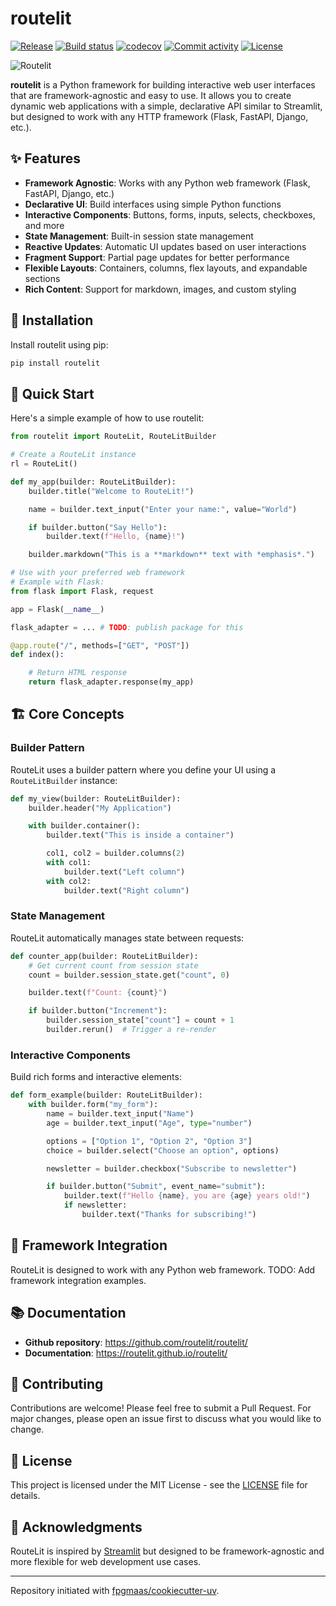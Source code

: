# routelit

[![Release](https://img.shields.io/github/v/release/routelit/routelit)](https://img.shields.io/github/v/release/routelit/routelit)
[![Build status](https://img.shields.io/github/actions/workflow/status/routelit/routelit/main.yml?branch=main)](https://github.com/routelit/routelit/actions/workflows/main.yml?query=branch%3Amain)
[![codecov](https://codecov.io/gh/routelit/routelit/branch/main/graph/badge.svg)](https://codecov.io/gh/routelit/routelit)
[![Commit activity](https://img.shields.io/github/commit-activity/m/routelit/routelit)](https://img.shields.io/github/commit-activity/m/routelit/routelit)
[![License](https://img.shields.io/github/license/routelit/routelit)](https://img.shields.io/github/license/routelit/routelit)

![Routelit](https://wsrv.nl/?url=res.cloudinary.com/rolangom/image/upload/v1747976918/routelit/routelit_c2otsv.png&w=300&h=300)

**routelit** is a Python framework for building interactive web user interfaces that are framework-agnostic and easy to use. It allows you to create dynamic web applications with a simple, declarative API similar to Streamlit, but designed to work with any HTTP framework (Flask, FastAPI, Django, etc.).

## ✨ Features

- **Framework Agnostic**: Works with any Python web framework (Flask, FastAPI, Django, etc.)
- **Declarative UI**: Build interfaces using simple Python functions
- **Interactive Components**: Buttons, forms, inputs, selects, checkboxes, and more
- **State Management**: Built-in session state management
- **Reactive Updates**: Automatic UI updates based on user interactions
- **Fragment Support**: Partial page updates for better performance
- **Flexible Layouts**: Containers, columns, flex layouts, and expandable sections
- **Rich Content**: Support for markdown, images, and custom styling

## 🚀 Installation

Install routelit using pip:

```bash
pip install routelit
```

## 📖 Quick Start

Here's a simple example of how to use routelit:

```python
from routelit import RouteLit, RouteLitBuilder

# Create a RouteLit instance
rl = RouteLit()

def my_app(builder: RouteLitBuilder):
    builder.title("Welcome to RouteLit!")

    name = builder.text_input("Enter your name:", value="World")

    if builder.button("Say Hello"):
        builder.text(f"Hello, {name}!")

    builder.markdown("This is a **markdown** text with *emphasis*.")

# Use with your preferred web framework
# Example with Flask:
from flask import Flask, request

app = Flask(__name__)

flask_adapter = ... # TODO: publish package for this

@app.route("/", methods=["GET", "POST"])
def index():

    # Return HTML response
    return flask_adapter.response(my_app)
```

## 🏗️ Core Concepts

### Builder Pattern
RouteLit uses a builder pattern where you define your UI using a `RouteLitBuilder` instance:

```python
def my_view(builder: RouteLitBuilder):
    builder.header("My Application")

    with builder.container():
        builder.text("This is inside a container")

        col1, col2 = builder.columns(2)
        with col1:
            builder.text("Left column")
        with col2:
            builder.text("Right column")
```

### State Management
RouteLit automatically manages state between requests:

```python
def counter_app(builder: RouteLitBuilder):
    # Get current count from session state
    count = builder.session_state.get("count", 0)

    builder.text(f"Count: {count}")

    if builder.button("Increment"):
        builder.session_state["count"] = count + 1
        builder.rerun()  # Trigger a re-render
```

### Interactive Components
Build rich forms and interactive elements:

```python
def form_example(builder: RouteLitBuilder):
    with builder.form("my_form"):
        name = builder.text_input("Name")
        age = builder.text_input("Age", type="number")

        options = ["Option 1", "Option 2", "Option 3"]
        choice = builder.select("Choose an option", options)

        newsletter = builder.checkbox("Subscribe to newsletter")

        if builder.button("Submit", event_name="submit"):
            builder.text(f"Hello {name}, you are {age} years old!")
            if newsletter:
                builder.text("Thanks for subscribing!")
```

## 🔧 Framework Integration

RouteLit is designed to work with any Python web framework.
TODO: Add framework integration examples.

## 📚 Documentation

- **Github repository**: <https://github.com/routelit/routelit/>
- **Documentation**: <https://routelit.github.io/routelit/>

## 🤝 Contributing

Contributions are welcome! Please feel free to submit a Pull Request. For major changes, please open an issue first to discuss what you would like to change.

## 📄 License

This project is licensed under the MIT License - see the [LICENSE](LICENSE) file for details.

## 🙏 Acknowledgments

RouteLit is inspired by [Streamlit](https://streamlit.io/) but designed to be framework-agnostic and more flexible for web development use cases.

---

Repository initiated with [fpgmaas/cookiecutter-uv](https://github.com/fpgmaas/cookiecutter-uv).

